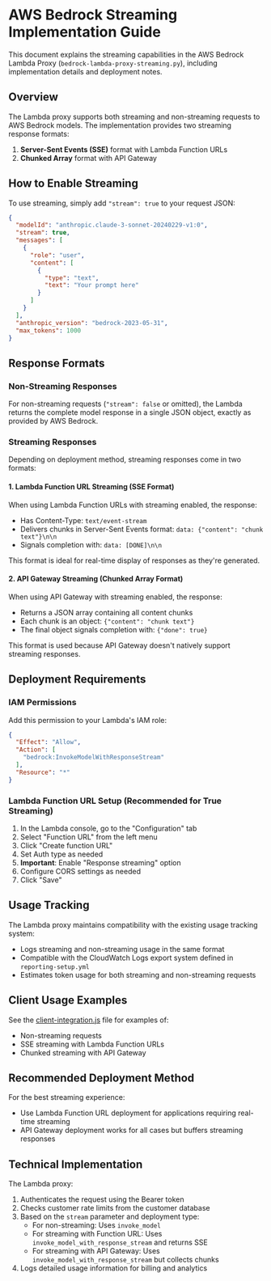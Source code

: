 # AWS Bedrock Streaming Implementation Guide

This document explains the streaming capabilities in the AWS Bedrock Lambda Proxy (`bedrock-lambda-proxy-streaming.py`), including implementation details and deployment notes.

## Overview

The Lambda proxy supports both streaming and non-streaming requests to AWS Bedrock models. The implementation provides two streaming response formats:

1. **Server-Sent Events (SSE)** format with Lambda Function URLs
2. **Chunked Array** format with API Gateway

## How to Enable Streaming

To use streaming, simply add `"stream": true` to your request JSON:

```json
{
  "modelId": "anthropic.claude-3-sonnet-20240229-v1:0",
  "stream": true,
  "messages": [
    {
      "role": "user",
      "content": [
        {
          "type": "text",
          "text": "Your prompt here"
        }
      ]
    }
  ],
  "anthropic_version": "bedrock-2023-05-31",
  "max_tokens": 1000
}
```

## Response Formats

### Non-Streaming Responses

For non-streaming requests (`"stream": false` or omitted), the Lambda returns the complete model response in a single JSON object, exactly as provided by AWS Bedrock.

### Streaming Responses

Depending on deployment method, streaming responses come in two formats:

#### 1. Lambda Function URL Streaming (SSE Format)

When using Lambda Function URLs with streaming enabled, the response:
- Has Content-Type: `text/event-stream`
- Delivers chunks in Server-Sent Events format: `data: {"content": "chunk text"}\n\n`
- Signals completion with: `data: [DONE]\n\n`

This format is ideal for real-time display of responses as they're generated.

#### 2. API Gateway Streaming (Chunked Array Format)

When using API Gateway with streaming enabled, the response:
- Returns a JSON array containing all content chunks
- Each chunk is an object: `{"content": "chunk text"}`
- The final object signals completion with: `{"done": true}`

This format is used because API Gateway doesn't natively support streaming responses.

## Deployment Requirements

### IAM Permissions

Add this permission to your Lambda's IAM role:

```json
{
  "Effect": "Allow",
  "Action": [
    "bedrock:InvokeModelWithResponseStream"
  ],
  "Resource": "*"
}
```

### Lambda Function URL Setup (Recommended for True Streaming)

1. In the Lambda console, go to the "Configuration" tab
2. Select "Function URL" from the left menu
3. Click "Create function URL"
4. Set Auth type as needed
5. **Important**: Enable "Response streaming" option
6. Configure CORS settings as needed
7. Click "Save"

## Usage Tracking

The Lambda proxy maintains compatibility with the existing usage tracking system:
- Logs streaming and non-streaming usage in the same format
- Compatible with the CloudWatch Logs export system defined in `reporting-setup.yml`
- Estimates token usage for both streaming and non-streaming requests

## Client Usage Examples

See the [client-integration.js](client-integration.js) file for examples of:
- Non-streaming requests
- SSE streaming with Lambda Function URLs
- Chunked streaming with API Gateway

## Recommended Deployment Method

For the best streaming experience:
- Use Lambda Function URL deployment for applications requiring real-time streaming
- API Gateway deployment works for all cases but buffers streaming responses

## Technical Implementation

The Lambda proxy:
1. Authenticates the request using the Bearer token
2. Checks customer rate limits from the customer database
3. Based on the `stream` parameter and deployment type:
   - For non-streaming: Uses `invoke_model`
   - For streaming with Function URL: Uses `invoke_model_with_response_stream` and returns SSE
   - For streaming with API Gateway: Uses `invoke_model_with_response_stream` but collects chunks
4. Logs detailed usage information for billing and analytics